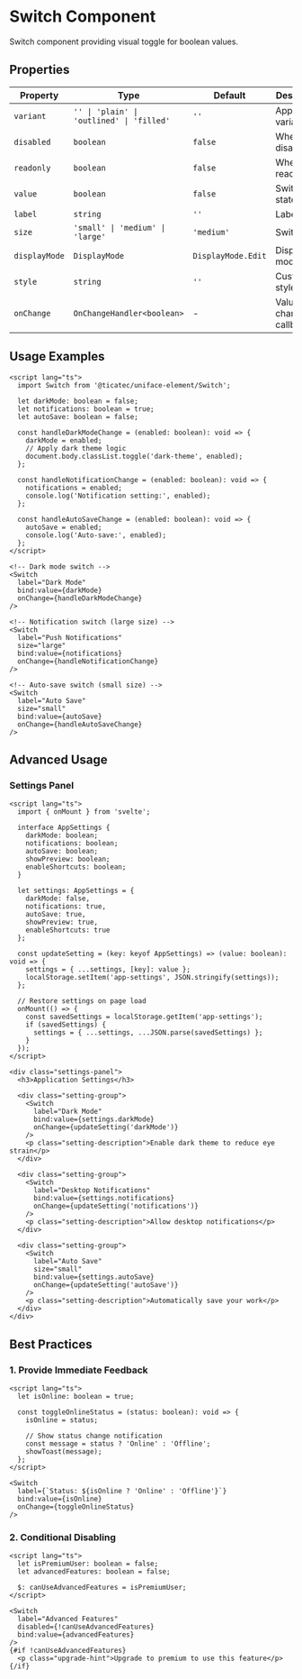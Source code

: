 # Switch Component

Switch component providing visual toggle for boolean values.

## Properties

| Property | Type | Default | Description |
|----------|------|---------|-------------|
| `variant` | `'' \| 'plain' \| 'outlined' \| 'filled'` | `''` | Appearance variant |
| `disabled` | `boolean` | `false` | Whether disabled |
| `readonly` | `boolean` | `false` | Whether read-only |
| `value` | `boolean` | `false` | Switch state |
| `label` | `string` | `''` | Label text |
| `size` | `'small' \| 'medium' \| 'large'` | `'medium'` | Switch size |
| `displayMode` | `DisplayMode` | `DisplayMode.Edit` | Display mode |
| `style` | `string` | `''` | Custom styles |
| `onChange` | `OnChangeHandler<boolean>` | - | Value change callback |

## Usage Examples

```svelte
<script lang="ts">
  import Switch from '@ticatec/uniface-element/Switch';
  
  let darkMode: boolean = false;
  let notifications: boolean = true;
  let autoSave: boolean = false;
  
  const handleDarkModeChange = (enabled: boolean): void => {
    darkMode = enabled;
    // Apply dark theme logic
    document.body.classList.toggle('dark-theme', enabled);
  };
  
  const handleNotificationChange = (enabled: boolean): void => {
    notifications = enabled;
    console.log('Notification setting:', enabled);
  };
  
  const handleAutoSaveChange = (enabled: boolean): void => {
    autoSave = enabled;
    console.log('Auto-save:', enabled);
  };
</script>

<!-- Dark mode switch -->
<Switch 
  label="Dark Mode"
  bind:value={darkMode}
  onChange={handleDarkModeChange}
/>

<!-- Notification switch (large size) -->
<Switch 
  label="Push Notifications"
  size="large"
  bind:value={notifications}
  onChange={handleNotificationChange}
/>

<!-- Auto-save switch (small size) -->
<Switch 
  label="Auto Save"
  size="small"
  bind:value={autoSave}
  onChange={handleAutoSaveChange}
/>
```

## Advanced Usage

### Settings Panel
```svelte
<script lang="ts">
  import { onMount } from 'svelte';
  
  interface AppSettings {
    darkMode: boolean;
    notifications: boolean;
    autoSave: boolean;
    showPreview: boolean;
    enableShortcuts: boolean;
  }
  
  let settings: AppSettings = {
    darkMode: false,
    notifications: true,
    autoSave: true,
    showPreview: true,
    enableShortcuts: true
  };
  
  const updateSetting = (key: keyof AppSettings) => (value: boolean): void => {
    settings = { ...settings, [key]: value };
    localStorage.setItem('app-settings', JSON.stringify(settings));
  };
  
  // Restore settings on page load
  onMount(() => {
    const savedSettings = localStorage.getItem('app-settings');
    if (savedSettings) {
      settings = { ...settings, ...JSON.parse(savedSettings) };
    }
  });
</script>

<div class="settings-panel">
  <h3>Application Settings</h3>
  
  <div class="setting-group">
    <Switch 
      label="Dark Mode"
      bind:value={settings.darkMode}
      onChange={updateSetting('darkMode')}
    />
    <p class="setting-description">Enable dark theme to reduce eye strain</p>
  </div>
  
  <div class="setting-group">
    <Switch 
      label="Desktop Notifications"
      bind:value={settings.notifications}
      onChange={updateSetting('notifications')}
    />
    <p class="setting-description">Allow desktop notifications</p>
  </div>
  
  <div class="setting-group">
    <Switch 
      label="Auto Save"
      size="small"
      bind:value={settings.autoSave}
      onChange={updateSetting('autoSave')}
    />
    <p class="setting-description">Automatically save your work</p>
  </div>
</div>
```

## Best Practices

### 1. Provide Immediate Feedback
```svelte
<script lang="ts">
  let isOnline: boolean = true;
  
  const toggleOnlineStatus = (status: boolean): void => {
    isOnline = status;
    
    // Show status change notification
    const message = status ? 'Online' : 'Offline';
    showToast(message);
  };
</script>

<Switch 
  label={`Status: ${isOnline ? 'Online' : 'Offline'}`}
  bind:value={isOnline}
  onChange={toggleOnlineStatus}
/>
```

### 2. Conditional Disabling
```svelte
<script lang="ts">
  let isPremiumUser: boolean = false;
  let advancedFeatures: boolean = false;
  
  $: canUseAdvancedFeatures = isPremiumUser;
</script>

<Switch 
  label="Advanced Features"
  disabled={!canUseAdvancedFeatures}
  bind:value={advancedFeatures}
/>
{#if !canUseAdvancedFeatures}
  <p class="upgrade-hint">Upgrade to premium to use this feature</p>
{/if}
```